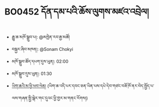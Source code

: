 # BO0452 དོན་དམ་པའི་ཆོས་ལུགས་མཛའ་འབྲེལ།
- རྒྱུ་ཆ་མཁོ་སྒྲུབ་པ།: @མཁྱེན་རབ་རྒྱ་མཚོ།
- བསྐྱར་ཞིབ་མཁན།: @Sonam Chokyi
- མཁོ་སྒྲུབ་ཚོད་དཔག་དུས་ཡུན།: 02:00
- མཁོ་སྒྲུབ་དུས་ཡུན།: 01:30
- [ཡིག་ཆའི་མ་ཕྱི་ཕབ་ལེན།]()
(ཡིག་ཆ་འདི་པར་དབང་ཅན་ཡིན་པས་དཔེ་དེབ་གཙང་བཟོ་ཁོ་ནར་བེད་སྤྱོད་པ་ལས་གཞན་སྤྱི་སྒེར་གང་དུའང་ཕྱི་གྱར་མ་གནང་རོགས།)
